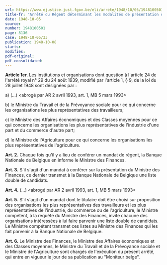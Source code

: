 ```yaml
---
url: https://www.ejustice.just.fgov.be/eli/arrete/1948/10/05/1948100501/justel
title-fr: "Arrêté du Régent déterminant les modalités de présentation des candidats aux fonctions de régent de la Banque Nationale de Belgique. Voir modification(s)"
date: 1948-10-05
source:
number: 1948100501
page: 8136
case: 1948-10-05/33
publication: 1948-10-08
starts:
modifies:
pdf-original:
pdf-consolidated:
---
```


**Article 1er.** Les institutions et organisations dont question à l'article 24 de l'arrêté royal n° 29 du 24 août 1939, modifié par l'article 1, § 9, de la loi du 28 juillet 1948 sont désignées par :

   a) (...) <abrogé par AR 2 avril 1993, art. 1, MB 5 mars 1993>

   b) le Ministre du Travail et de la Prévoyance sociale pour ce qui concerne les organisations les plus représentatives des travailleurs;

   c) le Ministre des Affaires économiques et des Classes moyennes pour ce qui concerne les organisations les plus représentatives de l'industrie d'une part et du commerce d'autre part;

   d) le Ministre de l'Agriculture pour ce qui concerne les organisations les plus représentatives de l'agriculture.

**Art. 2.** Chaque fois qu'il y a lieu de conférer un mandat de régent, la Banque Nationale de Belgique en informe le Ministre des Finances.

**Art. 3.** S'il s'agit d'un mandat à conférer sur la présentation du Ministre des Finances, ce dernier transmet à la Banque Nationale de Belgique une liste double de candidats.

**Art. 4.** (...) <abrogé par AR 2 avril 1993, art. 1, MB 5 mars 1993>

**Art. 5.** S'il s'agit d'un mandat dont le titulaire doit être choisi sur proposition des organisations les plus représentatives des travailleurs et les plus représentatives de l'industrie, du commerce ou de l'agriculture, le Ministre compétent, à la requête du Ministre des Finances, invite chacune des organisations intéressées à lui faire parvenir une liste double de candidats. Le Ministre compétent transmet ces listes au Ministre des Finances qui les fait parvenir à la Banque Nationale de Belgique.

**Art. 6.** Le Ministre des Finances, le Ministre des Affaires économiques et des Classes moyennes, le Ministre du Travail et de la Prévoyance sociale et le Ministre de l'Agriculture sont chargés de l'exécution du présent arrêté, qui entre en vigueur le jour de sa publication au "Moniteur belge".
